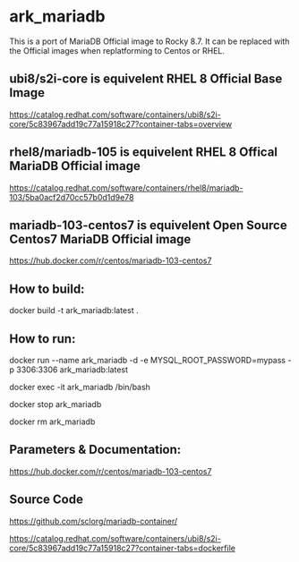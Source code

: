 # ark_mariadb

This is a port of MariaDB Official image to Rocky 8.7.   It can be replaced with the Official images when replatforming to Centos or RHEL.

## ubi8/s2i-core is equivelent RHEL 8 Official Base Image

https://catalog.redhat.com/software/containers/ubi8/s2i-core/5c83967add19c77a15918c27?container-tabs=overview


## rhel8/mariadb-105 is equivelent RHEL 8 Offical MariaDB Official image

https://catalog.redhat.com/software/containers/rhel8/mariadb-103/5ba0acf2d70cc57b0d1d9e78

## mariadb-103-centos7 is equivelent Open Source Centos7 MariaDB Official image

https://hub.docker.com/r/centos/mariadb-103-centos7


## How to build:

docker build -t ark_mariadb:latest .

## How to run:
docker run --name ark_mariadb -d  -e MYSQL_ROOT_PASSWORD=mypass -p 3306:3306 ark_mariadb:latest

docker exec -it ark_mariadb /bin/bash

docker stop ark_mariadb

docker rm ark_mariadb

## Parameters & Documentation:
https://hub.docker.com/r/centos/mariadb-103-centos7

## Source Code
https://github.com/sclorg/mariadb-container/

https://catalog.redhat.com/software/containers/ubi8/s2i-core/5c83967add19c77a15918c27?container-tabs=dockerfile

